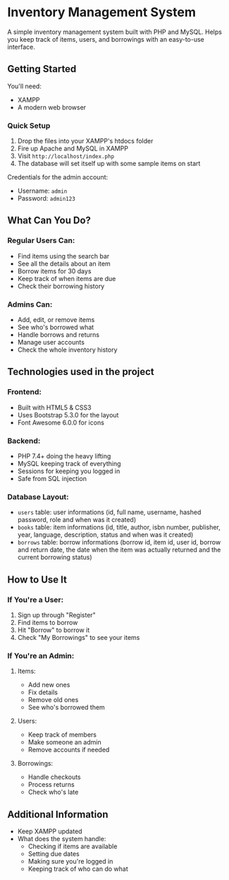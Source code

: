 # Inventory Management System

A simple inventory management system built with PHP and MySQL. Helps you keep track of items, users, and borrowings with an easy-to-use interface.

## Getting Started

You'll need:
- XAMPP
- A modern web browser

### Quick Setup
1. Drop the files into your XAMPP's htdocs folder
2. Fire up Apache and MySQL in XAMPP
3. Visit `http://localhost/index.php`
4. The database will set itself up with some sample items on start

Credentials for the admin account:
- Username: `admin`
- Password: `admin123`

## What Can You Do?

### Regular Users Can:
- Find items using the search bar
- See all the details about an item
- Borrow items for 30 days
- Keep track of when items are due
- Check their borrowing history

### Admins Can:
- Add, edit, or remove items
- See who's borrowed what
- Handle borrows and returns
- Manage user accounts
- Check the whole inventory history

## Technologies used in the project

### Frontend:
- Built with HTML5 & CSS3
- Uses Bootstrap 5.3.0 for the layout
- Font Awesome 6.0.0 for icons

### Backend:
- PHP 7.4+ doing the heavy lifting
- MySQL keeping track of everything
- Sessions for keeping you logged in
- Safe from SQL injection

### Database Layout:
- `users` table: user informations (id, full name, username, hashed password, role and when was it created)
- `books` table: item informations (id, title, author, isbn number, publisher, year, language, description, status and when was it created)
- `borrows` table: borrow informations (borrow id, item id, user id, borrow and return date, the date when the item was actually returned and the current borrowing status)

## How to Use It

### If You're a User:
1. Sign up through "Register"
2. Find items to borrow
3. Hit "Borrow" to borrow it
4. Check "My Borrowings" to see your items

### If You're an Admin:
1. Items:
   - Add new ones
   - Fix details
   - Remove old ones
   - See who's borrowed them

2. Users:
   - Keep track of members
   - Make someone an admin
   - Remove accounts if needed

3. Borrowings:
   - Handle checkouts
   - Process returns
   - Check who's late

## Additional Information
- Keep XAMPP updated
- What does the system handle:
  - Checking if items are available
  - Setting due dates
  - Making sure you're logged in
  - Keeping track of who can do what

